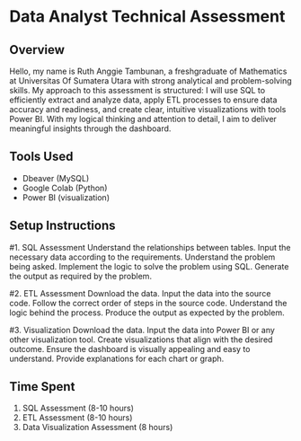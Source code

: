 # Data Analyst Technical Assessment

## Overview
Hello, my name is Ruth Anggie Tambunan, a freshgraduate of Mathematics at Universitas Of Sumatera Utara with strong analytical and problem-solving skills. My approach to this assessment is structured: I will use SQL to efficiently extract and analyze data, apply ETL processes to ensure data accuracy and readiness, and create clear, intuitive visualizations with tools Power BI. With my logical thinking and attention to detail, I aim to deliver meaningful insights through the dashboard.

## Tools Used
- Dbeaver (MySQL)
- Google Colab (Python)
- Power BI (visualization)

## Setup Instructions
#1. SQL Assessment
Understand the relationships between tables.
Input the necessary data according to the requirements.
Understand the problem being asked.
Implement the logic to solve the problem using SQL.
Generate the output as required by the problem.

#2. ETL Assessment
Download the data.
Input the data into the source code.
Follow the correct order of steps in the source code.
Understand the logic behind the process.
Produce the output as expected by the problem.

#3. Visualization
Download the data.
Input the data into Power BI or any other visualization tool.
Create visualizations that align with the desired outcome.
Ensure the dashboard is visually appealing and easy to understand.
Provide explanations for each chart or graph.

## Time Spent
1. SQL Assessment (8-10 hours)
2. ETL Assessment (8-10 hours)
3. Data Visualization Assessment (8 hours)

